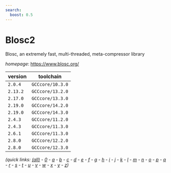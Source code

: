 ```yaml
---
search:
  boost: 0.5
---
```

# Blosc2

Blosc, an extremely fast, multi-threaded, meta-compressor library

*homepage*: <https://www.blosc.org/>

version | toolchain
--------|----------
``2.0.4`` | ``GCCcore/10.3.0``
``2.13.2`` | ``GCCcore/13.2.0``
``2.17.0`` | ``GCCcore/13.3.0``
``2.19.0`` | ``GCCcore/14.2.0``
``2.19.0`` | ``GCCcore/14.3.0``
``2.4.3`` | ``GCCcore/11.2.0``
``2.4.3`` | ``GCCcore/11.3.0``
``2.6.1`` | ``GCCcore/11.3.0``
``2.8.0`` | ``GCCcore/12.2.0``
``2.8.0`` | ``GCCcore/12.3.0``


*(quick links: [(all)](../index.md) - [0](../0/index.md) - [a](../a/index.md) - [b](../b/index.md) - [c](../c/index.md) - [d](../d/index.md) - [e](../e/index.md) - [f](../f/index.md) - [g](../g/index.md) - [h](../h/index.md) - [i](../i/index.md) - [j](../j/index.md) - [k](../k/index.md) - [l](../l/index.md) - [m](../m/index.md) - [n](../n/index.md) - [o](../o/index.md) - [p](../p/index.md) - [q](../q/index.md) - [r](../r/index.md) - [s](../s/index.md) - [t](../t/index.md) - [u](../u/index.md) - [v](../v/index.md) - [w](../w/index.md) - [x](../x/index.md) - [y](../y/index.md) - [z](../z/index.md))*

